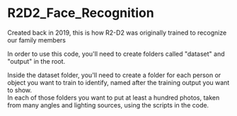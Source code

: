 # R2D2_Face_Recognition
Created back in 2019, this is how R2-D2 was originally trained to recognize our family members

In order to use this code, you'll need to create folders called "dataset" and "output" in the root.  

Inside the dataset folder, you'll need to create a folder for each person or object you want to train to identify, named after the training output you want to show.  
In each of those folders you want to put at least a hundred photos, taken from many angles and lighting sources, using the scripts in the code.

